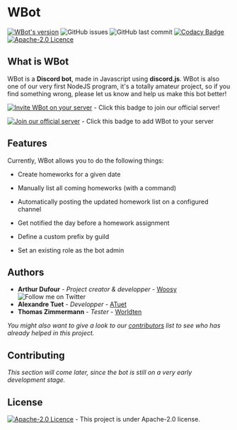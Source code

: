 # WBot

[![WBot's version](https://img.shields.io/badge/version-1.0.0-brightgreen.svg)](https://discord.gg/ff4f52s)
![GitHub issues](https://img.shields.io/github/issues-raw/woosy/WBot.svg)
![GitHub last commit](https://img.shields.io/github/last-commit/woosy/WBot.svg)
[![Codacy Badge](https://api.codacy.com/project/badge/Grade/d51355f9284b4c7da809a167e36dbd87)](https://app.codacy.com/app/WBot/WBot?utm_source=github.com&utm_medium=referral&utm_content=Woosy/WBot&utm_campaign=Badge_Grade_Dashboard)
[![Apache-2.0 Licence](https://img.shields.io/hexpm/l/plug.svg)](https://tldrlegal.com/license/apache-license-2.0-(apache-2.0))

## What is WBot

WBot is a **Discord bot**, made in Javascript using **discord.js**. WBot is also one of our very first NodeJS program, it's a totally amateur project, so if you find something wrong, please let us know and help us make this bot better!

[![Invite WBot on your server](https://img.shields.io/discord/358623719914209301.svg?logo=discord&label=join%20us!&colorB=7289DA)](https://discord.gg/ff4f52s) - Click this badge to join our official server!

[![Join our official server](https://img.shields.io/badge/Invite%20me-(click)-7289DA.svg?logo=discord)](https://discordapp.com/oauth2/authorize?client_id=364846844217524225&scope=bot&permissions=2146958591) - Click this badge to add WBot to your server

## Features

Currently, WBot allows you to do the following things:

* Create homeworks for a given date
* Manually list all coming homeworks (with a command)
* Automatically posting the updated homework list on a configured channel
* Get notified the day before a homework assignment

* Define a custom prefix by guild
* Set an existing role as the bot admin

## Authors

* **Arthur Dufour** - *Project creator & developper* - [Woosy](https://github.com/Woosy) ![Follow me on Twitter](https://img.shields.io/twitter/follow/woosy__.svg?style=social&label=Follow)
* **Alexandre Tuet** - *Developper* - [ATuet](https://github.com/atuet)
* **Thomas Zimmermann** - *Tester* - [Worldten](https://github.com/Worldten)

*You might also want to give a look to our [contributors](https://github.com/woosy/WBot/contributors) list to see who has already helped in this project.*

## Contributing

*This section will come later, since the bot is still on a very early development stage.*

## License

[![Apache-2.0 Licence](https://img.shields.io/hexpm/l/plug.svg)](https://tldrlegal.com/license/apache-license-2.0-(apache-2.0)) - This project is under Apache-2.0 license.
